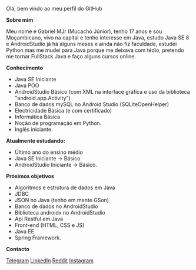 Olá, bem vindo ao meu perfil do GitHub

**Sobre mim**

   Meu nome é Gabriel MJr (Mucacho Júnior), tenho 17 anos e sou Moçambicano, vivo na capital e tenho interesse em Java, estudo Java SE 8 e AndroidStudio já há alguns meses e ainda não fiz faculdade, estudei Python mas me mudei para Java porque me deixava com tédio, pretendo me tornar FullStack Java e faço alguns cursos online.


**Conhecimento**
- Java SE Iniciante
- Java POO
- AndroidStudio Básico (com XML na interface gráfica e uso da biblioteca "android.app.Activity")
- Banco de dados mySQL no Android Studio (SQLiteOpenHelper)
- Electricidade Básica (e com certificado)
- Informática Básica
- Noção de programação em Python.
- Inglês iniciante


**Atualmente estudando:**
- Último ano do ensino médio
- Java SE Iniciante → Básico
- AndroidStudio Iniciante → Básico.


**Próximos objetivos**
- Algoritmos e estrutura de dados em Java
- JDBC
- JSON no Java (tenho em mente GSon)
- Banco de dados no AndroidStudio
- Biblioteca androidx no AndroidStudio
- Api Restful em Java
- Front-end (HTML, CSS e JS)
- Java EE
- Spring Framework.


**Contacto**

[Telegram](https://t.me/GabrielMjr)
[LinkedIn](https://www.linkedin.com/in/gabriel-mucacho-797628239)
[Reddit](https://www.reddit.com/u/GsbrielMJr?utm_medium=android_app&utm_source=share)
[Instagram](https://www.instagram.com/gabrielmjr2204/)

